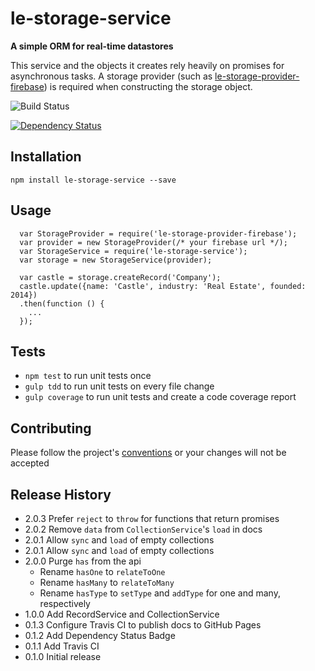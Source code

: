 le-storage-service
=========

**A simple ORM for real-time datastores**

This service and the objects it creates rely heavily on promises for asynchronous tasks. A storage
provider (such as [le-storage-provider-firebase](http://dev.entercastle.com/le-storage-provider-firebase/)) is
required when constructing the storage object.

![Build Status](https://api.travis-ci.org/castle-dev/le-storage-service.svg?branch=develop "Build Status")

[![Dependency Status](https://david-dm.org/castle-dev/le-storage-service.svg)](https://david-dm.org/castle-dev/le-storage-service)

## Installation

  `npm install le-storage-service --save`

## Usage

```
  var StorageProvider = require('le-storage-provider-firebase');
  var provider = new StorageProvider(/* your firebase url */);
  var StorageService = require('le-storage-service');
  var storage = new StorageService(provider);

  var castle = storage.createRecord('Company');
  castle.update({name: 'Castle', industry: 'Real Estate', founded: 2014})
  .then(function () {
    ...
  });
```

## Tests

* `npm test` to run unit tests once
* `gulp tdd` to run unit tests on every file change
* `gulp coverage` to run unit tests and create a code coverage report

## Contributing

Please follow the project's [conventions](https://github.com/castle-dev/le-storage-service/blob/develop/CONTRIBUTING.md) or your changes will not be accepted

## Release History

* 2.0.3 Prefer `reject` to `throw` for functions that return promises
* 2.0.2 Remove `data` from `CollectionService`'s `load` in docs
* 2.0.1 Allow `sync` and `load` of empty collections
* 2.0.1 Allow `sync` and `load` of empty collections
* 2.0.0 Purge `has` from the api
  * Rename `hasOne` to `relateToOne`
  * Rename `hasMany` to `relateToMany`
  * Rename `hasType` to `setType` and `addType` for one and many, respectively
* 1.0.0 Add RecordService and CollectionService
* 0.1.3 Configure Travis CI to publish docs to GitHub Pages
* 0.1.2 Add Dependency Status Badge
* 0.1.1 Add Travis CI
* 0.1.0 Initial release

